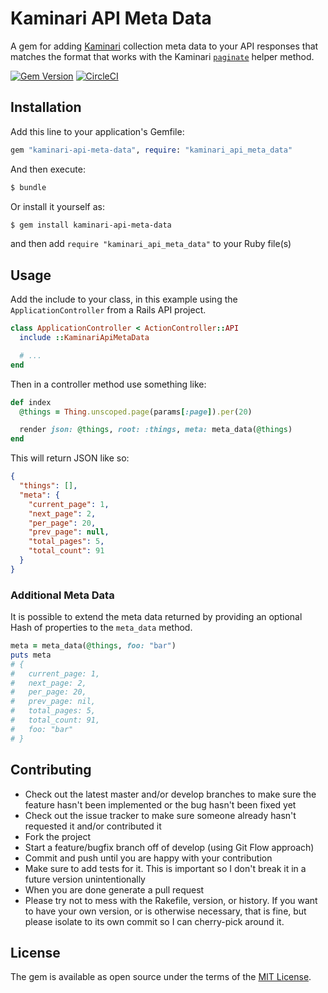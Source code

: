 # Kaminari API Meta Data

A gem for adding [Kaminari](https://github.com/kaminari/kaminari) collection meta data to your API responses that matches the format that works with the Kaminari [`paginate`](https://github.com/kaminari/kaminari#the-paginate-helper-method) helper method.

[![Gem Version](https://badge.fury.io/rb/kaminari-api-meta-data.svg)](https://badge.fury.io/rb/kaminari-api-meta-data)
[![CircleCI](https://circleci.com/gh/boxt/kaminari-api-meta-data.svg?style=svg)](https://circleci.com/gh/boxt/kaminari-api-meta-data)

## Installation

Add this line to your application's Gemfile:

```ruby
gem "kaminari-api-meta-data", require: "kaminari_api_meta_data"
```

And then execute:

```bash
$ bundle
```

Or install it yourself as:

```bash
$ gem install kaminari-api-meta-data
```

and then add `require "kaminari_api_meta_data"` to your Ruby file(s)

## Usage

Add the include to your class, in this example using the `ApplicationController` from a Rails API project.

```ruby
class ApplicationController < ActionController::API
  include ::KaminariApiMetaData

  # ...
end
```

Then in a controller method use something like:

```ruby
def index
  @things = Thing.unscoped.page(params[:page]).per(20)

  render json: @things, root: :things, meta: meta_data(@things)
end
```

This will return JSON like so:

```json
{
  "things": [],
  "meta": {
    "current_page": 1,
    "next_page": 2,
    "per_page": 20,
    "prev_page": null,
    "total_pages": 5,
    "total_count": 91
  }
}
```

### Additional Meta Data

It is possible to extend the meta data returned by providing an optional Hash of properties to the `meta_data` method.

```ruby
meta = meta_data(@things, foo: "bar")
puts meta
# {
#   current_page: 1,
#   next_page: 2,
#   per_page: 20,
#   prev_page: nil,
#   total_pages: 5,
#   total_count: 91,
#   foo: "bar"
# }
```

## Contributing

- Check out the latest master and/or develop branches to make sure the feature hasn't been implemented or the bug hasn't been fixed yet
- Check out the issue tracker to make sure someone already hasn't requested it and/or contributed it
- Fork the project
- Start a feature/bugfix branch off of develop (using Git Flow approach)
- Commit and push until you are happy with your contribution
- Make sure to add tests for it. This is important so I don't break it in a future version unintentionally
- When you are done generate a pull request
- Please try not to mess with the Rakefile, version, or history. If you want to have your own version, or is otherwise necessary, that is fine, but please isolate to its own commit so I can cherry-pick around it.

## License

The gem is available as open source under the terms of the [MIT License](http://opensource.org/licenses/MIT).
